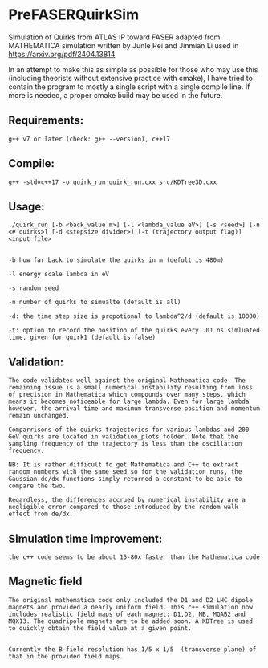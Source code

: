 # PreFASERQuirkSim
Simulation of Quirks from ATLAS IP toward FASER adapted from MATHEMATICA simulation written by Junle Pei and Jinmian Li used in https://arxiv.org/pdf/2404.13814 

In an attempt to make this as simple as possible for those who may use this (including theorists without extensive practice with cmake), I have tried to contain the program to mostly a single script with a single compile line. If more is needed, a proper cmake build may be used in the future.



## Requirements: 
    g++ v7 or later (check: g++ --version), c++17

## Compile: 
    g++ -std=c++17 -o quirk_run quirk_run.cxx src/KDTree3D.cxx

## Usage: 
    
    ./quirk_run [-b <back_value m>] [-l <lambda_value eV>] [-s <seed>] [-n <# quirks>] [-d <stepsize divider>] [-t (trajectory output flag)] <input file>


    -b how far back to simulate the quirks in m (defult is 480m)

    -l energy scale lambda in eV

    -s random seed

    -n number of quirks to simualte (default is all)

    -d: the time step size is propotional to lambda^2/d (default is 10000)

    -t: option to record the position of the quirks every .01 ns simluated time, given for quirk1 (default is false)


## Validation: 
    The code validates well against the original Mathematica code. The remaining issue is a small numerical instability resulting from loss of precision in Mathematica which compounds over many steps, which means it becomes noticeable for large lambda. Even for large lambda however, the arrival time and maximum transverse position and momentum remain unchanged. 

    Comparrisons of the quirks trajectories for various lambdas and 200 GeV quirks are located in validation_plots folder. Note that the sampling frequency of the trajectory is less than the oscillation frequency.
    
    NB: It is rather difficult to get Mathematica and C++ to extract random numbers with the same seed so for the validation runs, the Gaussian de/dx functions simply returned a constant to be able to compare the two. 

    Regardless, the differences accrued by numerical instability are a negligible error compared to those introduced by the random walk effect from de/dx.

## Simulation time improvement:
    the c++ code seems to be about 15-80x faster than the Mathematica code

## Magnetic field

    The original mathematica code only included the D1 and D2 LHC dipole magnets and provided a nearly uniform field. This c++ simulation now includes realistic field maps of each magnet: D1,D2, MB, MQAB2 and MQX13. The quadripole magnets are to be added soon. A KDTree is used to quickly obtain the field value at a given point.


    Currently the B-field resolution has 1/5 x 1/5  (transverse plane) of that in the provided field maps.

   






